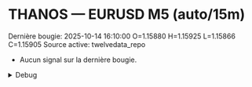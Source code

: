 # THANOS — EURUSD M5 (auto/15m)
Dernière bougie: 2025-10-14 16:10:00  O=1.15880  H=1.15925  L=1.15866  C=1.15905
Source active: twelvedata_repo

- Aucun signal sur la dernière bougie.

<details><summary>Debug</summary>

- TD_API_KEY manquant.

</details>